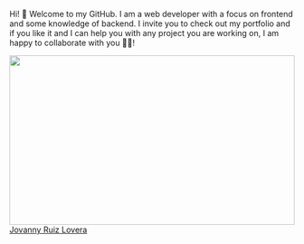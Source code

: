 Hi! 👋 Welcome to my GitHub. I am a web developer with a focus on frontend and some knowledge of backend. I invite you to check out my portfolio and if you like it and I can help you with any project you are working on, I am happy to collaborate with you 🚀🚀!

<!--Link banner image-->
<img style="width:100%;height:300px" src="https://th.bing.com/th/id/OIG.vMglKvKIubUv0SqONnuB?pid=ImgGn">

<div class="badge-base LI-profile-badge" data-locale="es_ES" data-size="medium" data-theme="light" data-type="VERTICAL" data-vanity="jovannyruizlovera" data-version="v1"><a class="badge-base__link LI-simple-link" href="https://co.linkedin.com/in/jovannyruizlovera?trk=profile-badge">Jovanny Ruiz Lovera</a></div>
              
<script src="https://platform.linkedin.com/badges/js/profile.js"async defer type="text/javascript"></script>

